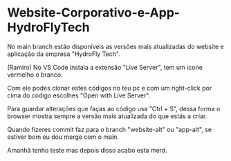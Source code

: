 # Website-Corporativo-e-App-HydroFlyTech
No main branch estão disponíveis as versões mais atualizadas do website e aplicação da empresa "HydroFly Tech".

(Ramiro) No VS Code instala a extensão "Live Server", tem um icone vermelho e branco.

Com ele podes clonar estes códigos no teu pc e com um right-click por cima do código escolhes "Open with Live Server".

Para guardar alterações que faças ao código usa "Ctrl + S", dessa forma o browser mostra sempre a versão mais atualizada do que estás a criar.

Quando fizeres commit faz para o branch "website-alt" ou "app-alt", se estiver bom eu dou merge com o main.

Amanhã tenho teste mas depois disso acabo esta merd.


